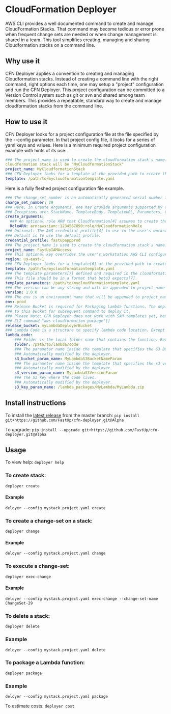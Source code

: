 # CloudFormation Deployer

AWS CLI provides a well documented command to create and manage CloudFormation Stacks. That command may become tedious 
or error prone when frequent change sets are needed or when change management is shared in a team. 
This tool simplifies creating, managing and sharing Cloudformation stacks on a command line.


## Why use it
CFN Deployer applies a convention to creating and managing Cloudformation stacks. 
Instead of creating a command line with the right command, right options each time, one may setup a "project" 
configuration and run the CFN Deployer. 
This project configuration can be committed to a Version Control system such as git or svn and shared among team members. 
This provides a repeatable, standard way to create and manage cloudformation stacks from the command line.

## How to use it
CFN Deployer looks for a project configuration file at the file specified by the --config parameter. In that project 
config file, it looks for a series of yaml keys and values. Here is a minimum required project configuration example 
with hints of its use:

```yaml
### The project_name is used to create the cloudformation stack's name. In this case, the name of the resulting 
cloudformation stack will be "MyCloudformationStack" 
project_name: MyCloudformationStack 
### CFN Deployer looks for a template at the provided path to create the stack from.
template: /path/to/mycloudformationtemplate.yaml
```

Here is a fully fleshed project configuration file example.
```yaml
### The change_set_number is an automatically generated serial number for creating changesets[1] in CloudFormation. 
change_set_number: 29
### Here, in Create Arguments, one may provide arguments supported by cloudformation boto3[2][3] with exceptions. 
### Exceptions are: StackName, TemplateBody, TemplateURL, Parameters, Capabilities. These keys will be ignored.
create_arguments:
  ### An optional role ARN that Cloudformation[4] assumes to create the stack
  RoleARN: arn:aws:iam::1234567890:role/MyCloudformationRole
### Optional: The AWS credential profile[4] to use in the user's workstation where this command is being run. 
### Default is to use the default profile.
credential_profile: fastupappprod
### The project_name is used to create the cloudformation stack's name. In this case, the name of the resulting 
project_name: FastUpIAMAccess
### This optional key overrides the user's workstation AWS CLI configuration[5] 
region: us-east-1
### CFN Deployer looks for a template[6] at the provided path to create the stack from.
template: /path/to/mycloudformationtemplate.yaml
### The template parameters[7] defined and required in the cloudformation template. 
### This file should be in a format that boto3 expects[7].
template_parameters: /path/to/mycloudformationtemplate.yaml
### The version can be any string and will be appended to project_name to form the Cloudformation stack name. 
version: 1.0.0
### The env is an environment name that will be appended to project_name to form the Cloudformation stack name.
env: prod
### Release Bucket is required for Packaging Lambda functions. The deployer packages lambda function code and uploads 
### to this bucket for subsequent command to deploy it.
### Please Note: CFN Deployer does not work with SAM templates yet, because there is no boto3 API equivalent for the 
### CLI command "aws cloudformation package"[]
release_bucket: myLambdaDeployerBucket
### Lambda Code is a structure to specify lambda code location. Except for the folder property, this is automatically modified by the deployer. 
lambda_code: 
    ### Folder is the local folder name that contains the function. Required.
    folder: /path/to/lambda/code
    ### The parameter name inside the template that specifies the S3 Bucket for the uploaded Lambda package
    ### Automatically modified by the deployer.
    s3_bucket_param_name: MyLambdaS3BucketNameParam
    ### The parameter name inside the template that specifies the s3 version of the uploaded Lambda package. 
    ### Automatically modified by the deployer.
    s3_version_param_name: MyLambdaS3VersionParam
    ### The S3 key where the code lives.
    ### Automatically modified by the deployer.
    s3_key_param_name: /lambda_packages/MyLambda/MyLambda.zip

```


## Install instructions

To install the [latest release](https://github.com/FastUp/cfn-deployer/releases/latest) from the master branch:
`
  pip install git+https://github.com/FastUp/cfn-deployer.git@Alpha
`

To upgrade:
`
  pip install --upgrade git+https://github.com/FastUp/cfn-deployer.git@Alpha
`

## Usage
To view help: 
`deployer help`

### To create stack:
`deployer create`
#### Example
```
deloyer --config mystack.project.yaml create
```

### To create a change-set on a stack:
`deployer change`
#### Example
```
deloyer --config mystack.project.yaml change
```


### To execute a change-set:
`deployer exec-change`
#### Example
```
deloyer --config mystack.project.yaml exec-change --change-set-name ChangeSet-29
```

### To delete a stack:
`deployer delete`
### Example
```
deloyer --config mystack.project.yaml delete
```

### To package a Lambda function:
`deployer package`
### Example
```
deloyer --config mystack.project.yaml package
```

To estimate costs:
`deployer cost`

